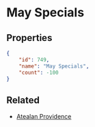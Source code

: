 # May Specials

<no description available>

## Properties

```json
{
    "id": 749,
    "name": "May Specials",
    "count": -100
}
```

## Related

- [Atealan Providence](../items/20915-atealan-providence.md)

